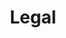 ---
title: Legal
seo:
  page_description:
  canonical_url:
  featured_image:
  featured_image_alt:
  author_twitter_handle:
  open_graph_type:
  no_index: false
content_blocks:

  - _bookshop_name: global/faq
    title: Marco
    title_suffix: Legal
    description: ''
    FAQ:
      - title: Neutralidad en internet
        description: CONVERGENCIA DIGITAL SAS, se permite comunicar respecto al bloqueo de contenidos, que NO se realiza por ningún motivo guardando el principio de neutralidad en la prestación del servicio, salvo aquellos que por disposición legal se deba realizar (contenido de pornografía infantil con base en la ley 679 de 2001), sin el consentimiento expreso del usuario.
        link: ''
        linkTitle: ''
      - title: Seguridad en Internet
        description: ''
        link: /docs/Seguridad-en-Internet.pdf
        linkTitle: Seguridad en Internet
      - title: Condiciones Calidad y Aplicacion
        description: ''
        link: /docs/SISTEMA DE MEDIDA DE CALIDAD.pdf
        linkTitle: Sistema de medida de calidad

      - title: Medidor de velocidad de Internet
        description: ''
        link: https://www.speedtest.net/es
        linkTitle: Medir con SpeedTest  
        link2: https://etb.com/medidor/
        linkTitle2: Medidor de velocidad ETB 

      - title: Sistemas internos de seguridad
        description: ''
        link: /docs/filtradoURL.pdf
        linkTitle: Metodo filtrado de URLs
        link2: /docs/sistemaSeguridad.pdf
        linkTitle2: Sistema interno de seguridad 

---
